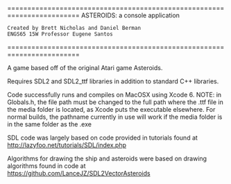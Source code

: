 ========================================================================
	ASTEROIDS: a console application

	Created by Brett Nicholas and Daniel Berman 
	ENGS65 15W Professor Eugene Santos
========================================================================

A game based off of the original Atari game Asteroids. 

Requires SDL2 and SDL2_ttf libraries in addition to standard C++ libraries.

Code successfully runs and compiles on MacOSX using Xcode 6. NOTE: in Globals.h, the file path must be changed to the full path
where the .ttf file in the media folder is located, as Xcode puts the executable elsewhere. For normal builds, the pathname currently in use will work if the media folder is in the same folder as the .exe

SDL code was largely based on code provided in tutorials found at http://lazyfoo.net/tutorials/SDL/index.php

Algorithms for drawing the ship and asteroids were based on drawing algorithms found in code at https://github.com/LanceJZ/SDL2VectorAsteroids



